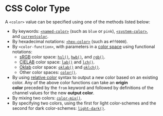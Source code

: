 # CSS Color Type

A `<color>` value can be specified using one of the methods listed below:

- By keywords: [`<named-color>`](https://developer.mozilla.org/en-US/docs/Web/CSS/named-color) (such as `blue` or `pink`), [`<system-color>`](https://developer.mozilla.org/en-US/docs/Web/CSS/system-color), and [`currentcolor`](https://developer.mozilla.org/en-US/docs/Web/CSS/color_value#currentcolor_keyword).
- By hexadecimal notations: [`<hex-color>`](https://developer.mozilla.org/en-US/docs/Web/CSS/hex-color) (such as `#ff0000`).
- By `<color-function>`, with parameters in a [color space](https://developer.mozilla.org/en-US/docs/Glossary/Color_space) using functional notations:
    - [sRGB](https://en.wikipedia.org/wiki/SRGB) color space: [`hsl()`](https://developer.mozilla.org/en-US/docs/Web/CSS/color_value/hsl), [`hwb()`](https://developer.mozilla.org/en-US/docs/Web/CSS/color_value/hwb), and [`rgb()`](https://developer.mozilla.org/en-US/docs/Web/CSS/color_value/rgb).
    - [CIELAB](https://en.wikipedia.org/wiki/CIELAB_color_space) color space: [`lab()`](https://developer.mozilla.org/en-US/docs/Web/CSS/color_value/lab) and [`lch()`](https://developer.mozilla.org/en-US/docs/Web/CSS/color_value/lch).
    - [Oklab](https://bottosson.github.io/posts/oklab/) color space: [`oklab()`](https://developer.mozilla.org/en-US/docs/Web/CSS/color_value/oklab) and [`oklch()`](https://developer.mozilla.org/en-US/docs/Web/CSS/color_value/oklch).
    - Other color spaces: [`color()`](https://developer.mozilla.org/en-US/docs/Web/CSS/color_value/color).
- By using [relative color](https://developer.mozilla.org/en-US/docs/Web/CSS/CSS_colors/Relative_colors) syntax to output a new color based on an existing color. Any of the above color functions can take an **origin color** preceded by the `from` keyword and followed by definitions of the channel values for the new **output color**.
- By mixing two colors: [`color-mix()`](https://developer.mozilla.org/en-US/docs/Web/CSS/color_value/color-mix).
- By specifying two colors, using the first for light color-schemes and the second for dark color-schemes: [`light-dark()`](https://developer.mozilla.org/en-US/docs/Web/CSS/color_value/light-dark).